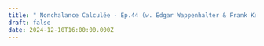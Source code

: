 ```yaml
---
title: " Nonchalance Calculée - Ep.44 (w. Edgar Wappenhalter & Frank Keizer)"
draft: false
date: 2024-12-10T16:00:00.000Z
---
```

